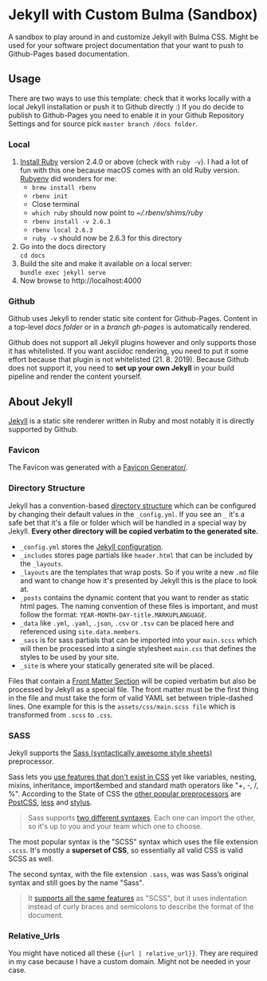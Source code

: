 # Jekyll with Custom Bulma (Sandbox)

A sandbox to play around in and customize Jekyll with Bulma CSS. Might be used for your software project documentation that your want to push to Github-Pages based documentation.

## Usage

There are two ways to use this template: check that it works locally with a local Jekyll installation or push it to Github directly :) 
If you do decide to publish to Github-Pages you need to enable it in your Github Repository Settings and for source pick `master branch /docs folder`.

### Local 

1. [Install Ruby](https://www.ruby-lang.org/en/documentation/installation/) version 2.4.0 or above (check with `ruby -v`). I had a lot of fun with this one because macOS comes with an old Ruby version. [Rubyenv](https://github.com/rbenv/rbenv#installation) did wonders for me:
    * `brew install rbenv`  
    * `rbenv init`  
    * Close terminal  
    * `which ruby` should now point to _~/.rbenv/shims/ruby_  
    * `rbenv install -v 2.6.3`
    * `rbenv local 2.6.3`
    * `ruby -v` should now be 2.6.3 for this directory  
2. Go into the docs directory  
  `cd docs`
3. Build the site and make it available on a local server:  
  `bundle exec jekyll serve`
4. Now browse to http://localhost:4000

### Github

Github uses Jekyll to render static site content for Github-Pages. Content in a top-level _docs folder_ or in a _branch gh-pages_ is automatically rendered.

Github does not support all Jekyll plugins however and only supports those it has whitelisted. If you want asciidoc rendering, you need to put it some effort because that plugin is not whitelisted (21. 8. 2019). Because Github does not support it, you need to **set up your own Jekyll** in your build pipeline and render the content yourself.


## About Jekyll

[Jekyll](https://jekyllrb.com) is a static site renderer written in Ruby and most notably it is directly supported by Github. 

### Favicon

The Favicon was generated with a [Favicon Generator/](https://favicon.io/favicon-generator/).

### Directory Structure

Jekyll has a convention-based [directory structure](https://jekyllrb.com/docs/structure/) which can be configured by changing their default values in the `_config.yml`. If you see an `_` it's a safe bet that it's a file or folder which will be handled in a special way by Jekyll. **Every other directory will be copied verbatim to the generated site.**   

* `_config.yml` stores the [Jekyll configuration](https://jekyllrb.com/docs/configuration/).
* `_includes` stores page partials like `header.html` that can be included by the `_layouts`.
* `_layouts` are the templates that wrap posts. So if you write a new `.md` file and want to change how it's presented by Jekyll this is the place to look at.
* `_posts` contains the dynamic content that you want to render as static html pages. The naming convention of these files is important, and must follow the format: `YEAR-MONTH-DAY-title.MARKUPLANGUAGE`.
* `_data` like `.yml`, `.yaml`, `.json`, `.csv` or `.tsv` can be placed here and referenced using `site.data.members`.
* `_sass` is for sass partials that can be imported into your `main.scss` which will then be processed into a single stylesheet `main.css` that defines the styles to be used by your site. 
* `_site` is where your statically generated site will be placed.

Files that contain a [Front Matter Section](https://jekyllrb.com/docs/front-matter/) will be copied verbatim but also be processed by Jekyll as a special file. The front matter must be the first thing in the file and must take the form of valid YAML set between triple-dashed lines. One example for this is the `assets/css/main.scss file` which is transformed from `.scss` to `.css`.

### SASS

Jekyll supports the [Sass (syntactically awesome style sheets)](https://sass-lang.com/) preprocessor. 

Sass lets you [use features that don't exist in CSS](https://sass-lang.com/guide) yet like variables, nesting, mixins, inheritance, import&embed and standard math operators like "+, -, /, %". According to the State of CSS the [other popular preprocessors](https://2019.stateofcss.com/technologies/pre-post-processors/) are [PostCSS](https://postcss.org/), [less](http://lesscss.org/) and [stylus](http://stylus-lang.com/).

> Sass supports [two different syntaxes](https://sass-lang.com/documentation/syntax). Each one can import the other, so it's up to you and your team which one to choose.

The most popular syntax is the "SCSS" syntax which uses the file extension `.scss`. It's mostly a **superset of CSS**, so essentially all valid CSS is valid SCSS as well. 

The second syntax, with the file extension `.sass`, was was Sass’s original syntax and still goes by the name "Sass". 

> It [supports all the same features](https://sass-lang.com/documentation/syntax) as "SCSS", but it uses indentation instead of curly braces and semicolons to describe the format of the document.

### Relative_Urls

You might have noticed all these `{{url | relative_url}}`. They are required in my case because I have a custom domain. Might not be needed in your case.